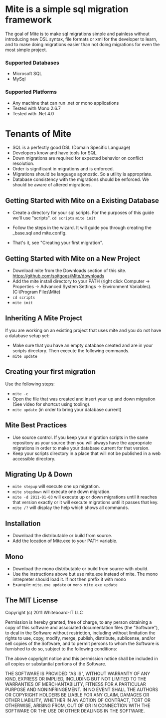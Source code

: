 # Mite is a simple sql migration framework

The goal of Mite is to make sql migrations simple and painless without introducing new DSL syntax, file formats or xml for the developer to learn,  
and to make doing migrations easier than not doing migrations for even the most simple project.

### Supported Databases

* Microsoft SQL
* MySql

### Supported Platforms

* Any machine that can run .net or mono applications
* Tested with Mono 2.6.7
* Tested with .Net 4.0

# Tenants of Mite

* SQL is a perfectly good DSL (Domain Specific Language) 
* Developers know and have tools for SQL.
* Down migrations are required for expected behavior on conflict resolution.
* Order is significant in migrations and is enforced.
* Migrations should be language agonostic.  So a utility is appropriate.
* Database consistency with the migrations should be enforced.  We should be aware of altered migrations.

## Getting Started with Mite on a Existing Database
* Create a directory for your sql scripts.  For the purposes of this guide we'll use "scripts".
    `cd scripts`
    `mite init`

* Follow the steps in the wizard. It will guide you through creating the _base.sql and mite.config.
* That's it, see "Creating your first migration".

## Getting Started with Mite on a New Project
* Download mite from the Downloads section of this site.  https://github.com/soitgoes/Mite/downloads
* Add the mite install directory to your PATH (right click Computer -> Properties -> Advanced System Settings -> Environment Variables).   (C:\Program Files\Mite\)
* `cd scripts`
* `mite init`

## Inheriting A Mite Project
If you are working on an existing project that uses mite and you do not have a database setup yet:

* Make sure that you have an empty database created and are in your scripts directory.  Then execute the following commands.
* `mite update`

## Creating your first migration
Use the following steps:
* `mite -c`
* Open the file that was created and insert your up and down migration (See video for shortcut using tooling).
* `mite update`  (in order to bring your database current)

## Mite Best Practices
* Use source control.  If you keep your migration scripts in the same repository as your source then you will always have the appropriate migrations in order to make your database current for that version.
* Keep your scripts directory in a place that will not be published in a web accessible directory.  

## Migrating Up & Down
* `mite stepup`  will execute one up migration.
* `mite stepdown`  will execute one down migration.
* `mite -d 2011-01-03`  will execute up or down migrations until it reaches that version exactly or it will execute migrations until it passes that key.
* `mite /?`  will display the help which shows all commands.

## Installation
* Download the distributable or build from source.
* Add the location of Mite.exe to your PATH variable.

## Mono
* Download the mono distributable or build from source with xbuild.
* Use the instructions above but use mite.exe instead of mite.  The mono intrepreter should load it.  If not then prefix it with mono
* Example: `mite.exe update` or `mono mite.exe update`

## The MIT License

Copyright (c) 2011 Whiteboard-IT LLC

Permission is hereby granted, free of charge, to any person obtaining a copy
of this software and associated documentation files (the "Software"), to deal
in the Software without restriction, including without limitation the rights
to use, copy, modify, merge, publish, distribute, sublicense, and/or sell
copies of the Software, and to permit persons to whom the Software is
furnished to do so, subject to the following conditions:

The above copyright notice and this permission notice shall be included in
all copies or substantial portions of the Software.

THE SOFTWARE IS PROVIDED "AS IS", WITHOUT WARRANTY OF ANY KIND, EXPRESS OR
IMPLIED, INCLUDING BUT NOT LIMITED TO THE WARRANTIES OF MERCHANTABILITY,
FITNESS FOR A PARTICULAR PURPOSE AND NONINFRINGEMENT. IN NO EVENT SHALL THE
AUTHORS OR COPYRIGHT HOLDERS BE LIABLE FOR ANY CLAIM, DAMAGES OR OTHER
LIABILITY, WHETHER IN AN ACTION OF CONTRACT, TORT OR OTHERWISE, ARISING FROM,
OUT OF OR IN CONNECTION WITH THE SOFTWARE OR THE USE OR OTHER DEALINGS IN
THE SOFTWARE.
